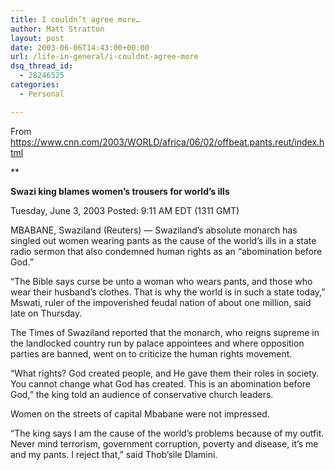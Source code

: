 ```yaml
---
title: I couldn’t agree more…
author: Matt Stratton
layout: post
date: 2003-06-06T14:43:00+00:00
url: /life-in-general/i-couldnt-agree-more
dsq_thread_id:
  - 28246525
categories:
  - Personal

---
```

From https://www.cnn.com/2003/WORLD/africa/06/02/offbeat.pants.reut/index.html

**</p> 

</b>

**Swazi king blames women&#8217;s trousers for world&#8217;s ills**
  
Tuesday, June 3, 2003 Posted: 9:11 AM EDT (1311 GMT)

MBABANE, Swaziland (Reuters) &#8212; Swaziland&#8217;s absolute monarch has singled out women wearing pants as the cause of the world&#8217;s ills in a state radio sermon that also condemned human rights as an &#8220;abomination before God.&#8221;

&#8220;The Bible says curse be unto a woman who wears pants, and those who wear their husband&#8217;s clothes. That is why the world is in such a state today,&#8221; Mswati, ruler of the impoverished feudal nation of about one million, said late on Thursday.

The Times of Swaziland reported that the monarch, who reigns supreme in the landlocked country run by palace appointees and where opposition parties are banned, went on to criticize the human rights movement.

&#8220;What rights? God created people, and He gave them their roles in society. You cannot change what God has created. This is an abomination before God,&#8221; the king told an audience of conservative church leaders.

Women on the streets of capital Mbabane were not impressed.

&#8220;The king says I am the cause of the world&#8217;s problems because of my outfit. Never mind terrorism, government corruption, poverty and disease, it&#8217;s me and my pants. I reject that,&#8221; said Thob&#8217;sile Dlamini.